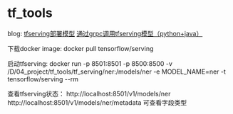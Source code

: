 # tf_tools

blog: 
[tfserving部署模型](https://www.cnblogs.com/bincoding/p/13266685.html)
[通过grpc调用tfserving模型（python+java）](https://www.cnblogs.com/bincoding/p/13274948.html)

下载docker image:
docker pull tensorflow/serving

启动tfserving:
docker run -p 8501:8501 -p 8500:8500 -v /D/04_project/tf_tools/tf_serving/ner:/models/ner -e MODEL_NAME=ner -t tensorflow/serving  --rm   

查看tfserving状态：
http://localhost:8501/v1/models/ner
http://localhost:8501/v1/models/ner/metadata  可查看字段类型